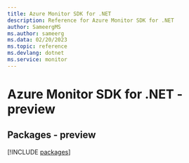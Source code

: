 ```yaml
---
title: Azure Monitor SDK for .NET
description: Reference for Azure Monitor SDK for .NET
author: SameergMS
ms.author: sameerg
ms.data: 02/20/2023
ms.topic: reference
ms.devlang: dotnet
ms.service: monitor
---
```

# Azure Monitor SDK for .NET - preview
## Packages - preview
[!INCLUDE [packages](monitor-index.md)]